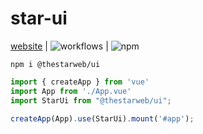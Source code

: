# star-ui
[website](https://ui.thestarweb.cn)
 | ![workflows](https://github.com/thestarweb/star-ui/workflows/build/badge.svg)
 | ![npm](https://img.shields.io/npm/v/@thestarweb/ui.svg) 

```
npm i @thestarweb/ui
```

```typescript
import { createApp } from 'vue'
import App from './App.vue'
import StarUi from "@thestarweb/ui";

createApp(App).use(StarUi).mount('#app');
 ```